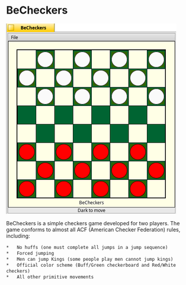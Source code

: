 BeCheckers
=

![BeCheckers Screenshot](BeCheckers.png)

BeCheckers is a simple checkers game developed for two players.  The game conforms to almost all ACF (American Checker Federation) rules, including:

	*	No huffs (one must complete all jumps in a jump sequence)
	*	Forced jumping
	*	Men can jump Kings (some people play men cannot jump kings)
	*	Official color scheme (Buff/Green checkerboard and Red/White checkers)
	*	All other primitive movements

